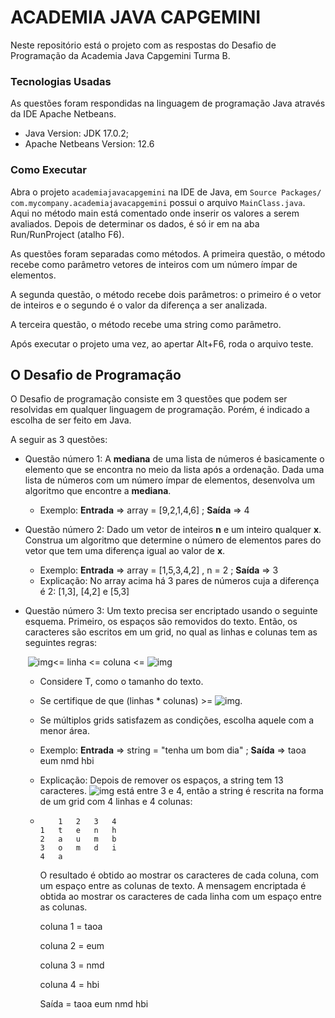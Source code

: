 # ACADEMIA JAVA CAPGEMINI

Neste repositório está o projeto com as respostas do Desafio de Programação da Academia Java Capgemini Turma B.

### Tecnologias Usadas

As questões foram respondidas na linguagem de programação Java através da IDE Apache Netbeans.

* Java Version: JDK 17.0.2;
* Apache Netbeans Version: 12.6

### Como Executar

Abra o projeto ```academiajavacapgemini``` na IDE de Java, em ```Source Packages/ com.mycompany.academiajavacapgemini``` possui o arquivo ```MainClass.java```. Aqui no método main está comentado onde inserir os valores a serem avaliados. Depois de determinar os dados, é só ir em na aba Run/RunProject (atalho F6).

As questões foram separadas como métodos. A primeira questão, o método recebe como parâmetro vetores de inteiros com um número ímpar de elementos.

A segunda questão, o método recebe dois parâmetros: o primeiro é o vetor de inteiros e o segundo é o valor da diferença a ser analizada.

A terceira questão, o método recebe uma string como parâmetro.

Após executar o projeto uma vez, ao apertar Alt+F6, roda o arquivo teste.

## O Desafio de Programação

O Desafio de programação consiste em 3 questões que podem ser resolvidas em qualquer linguagem de programação. Porém, é indicado a escolha de ser feito em Java.

A seguir as 3 questões:

* Questão número 1: A **mediana** de uma lista de números é basicamente o elemento que se encontra no meio da lista após a ordenação. Dada uma lista de números com um número ímpar de elementos, desenvolva um algoritmo que encontre a **mediana**.

  * Exemplo: **Entrada** => array = [9,2,1,4,6] ; **Saída** => 4

* Questão número 2: Dado um vetor de inteiros **n** e um inteiro qualquer **x**. Construa um algoritmo que determine o número de elementos pares do vetor que tem uma diferença igual ao valor de **x**.

  * Exemplo: **Entrada** => array = [1,5,3,4,2] , n = 2 ; **Saída** => 3
  * Explicação: No array acima há 3 pares de números cuja a diferença é 2:  [1,3], [4,2] e [5,3]

* Questão número 3: Um texto precisa ser encriptado usando o seguinte esquema. Primeiro, os espaços são removidos do texto. Então, os caracteres são escritos em um grid, no qual as linhas e colunas tem as seguintes regras:

  ​									![img](https://www.google.com/chart?cht=tx&chf=bg,s,FFFFFF00&chco=000000&chl=%5Csqrt%7BT%7D)<= linha <= coluna <= ![img](https://www.google.com/chart?cht=tx&chf=bg,s,FFFFFF00&chco=000000&chl=%5Csqrt%7BT%7D)

  * Considere T, como o tamanho do texto.
  * Se certifique de que (linhas * colunas) >= ![img](https://www.google.com/chart?cht=tx&chf=bg,s,FFFFFF00&chco=000000&chl=T).

  * Se múltiplos grids satisfazem as condições, escolha aquele com a menor área.

  * Exemplo: **Entrada** => string = "tenha um bom dia" ; **Saída** => taoa eum nmd hbi

  * Explicação: Depois de remover os espaços, a string tem 13 caracteres. ![img](https://www.google.com/chart?cht=tx&chf=bg,s,FFFFFF00&chco=000000&chl=%5Csqrt%7B13%7D) está entre 3 e 4, então a string é rescrita na forma de um grid com 4 linhas e 4 colunas:

  * ```
    	1	2	3	4
    1	t	e	n	h
    2	a	u	m	b
    3	o	m	d	i
    4	a
    ```

    O resultado é obtido ao mostrar os caracteres de cada coluna, com um espaço entre as colunas de texto. A mensagem encriptada é obtida ao mostrar os caracteres de cada linha com um espaço entre as colunas.

    coluna 1 = taoa

    coluna 2 = eum

    coluna 3 = nmd

    coluna 4 = hbi

    Saída = taoa eum nmd hbi
